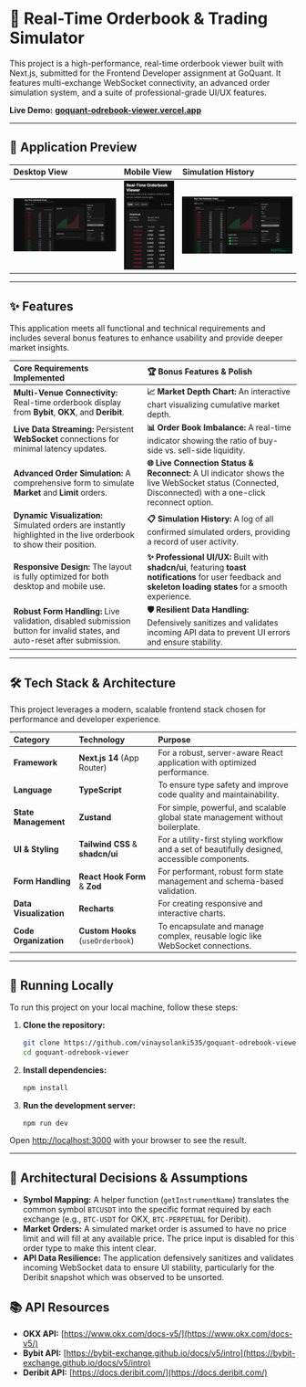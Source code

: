 # 🚀 Real-Time Orderbook & Trading Simulator

This project is a high-performance, real-time orderbook viewer built with Next.js, submitted for the Frontend Developer assignment at GoQuant. It features multi-exchange WebSocket connectivity, an advanced order simulation system, and a suite of professional-grade UI/UX features.

**Live Demo:** **[goquant-odrebook-viewer.vercel.app](https://goquant-odrebook-viewer-8oco.vercel.app/)**

---

## 📸 Application Preview

| Desktop View                                         | Mobile View                                       | Simulation History                                     |
| :--------------------------------------------------- | :------------------------------------------------ | :----------------------------------------------------- |
| ![Main application interface](./applicationView.png) | ![Mobile responsive view](./MobileResponsive.png) | ![Simulation history log](./SimulationHistoryLogs.png) |

---

## ✨ Features

This application meets all functional and technical requirements and includes several bonus features to enhance usability and provide deeper market insights.

| Core Requirements Implemented                                                                                              | 🏆 Bonus Features & Polish                                                                                                                                        |
| :------------------------------------------------------------------------------------------------------------------------- | :---------------------------------------------------------------------------------------------------------------------------------------------------------------- |
| **Multi-Venue Connectivity:** Real-time orderbook display from **Bybit**, **OKX**, and **Deribit**.                        | **📈 Market Depth Chart:** An interactive chart visualizing cumulative market depth.                                                                              |
| **Live Data Streaming:** Persistent **WebSocket** connections for minimal latency updates.                                 | **📊 Order Book Imbalance:** A real-time indicator showing the ratio of buy-side vs. sell-side liquidity.                                                         |
| **Advanced Order Simulation:** A comprehensive form to simulate **Market** and **Limit** orders.                           | **🌐 Live Connection Status & Reconnect:** A UI indicator shows the live WebSocket status (Connected, Disconnected) with a one-click reconnect option.            |
| **Dynamic Visualization:** Simulated orders are instantly highlighted in the live orderbook to show their position.        | **📋 Simulation History:** A log of all confirmed simulated orders, providing a record of user activity.                                                          |
| **Responsive Design:** The layout is fully optimized for both desktop and mobile use.                                      | **✨ Professional UI/UX:** Built with **shadcn/ui**, featuring **toast notifications** for user feedback and **skeleton loading states** for a smooth experience. |
| **Robust Form Handling:** Live validation, disabled submission button for invalid states, and auto-reset after submission. | **🛡️ Resilient Data Handling:** Defensively sanitizes and validates incoming API data to prevent UI errors and ensure stability.                                  |

---

## 🛠️ Tech Stack & Architecture

This project leverages a modern, scalable frontend stack chosen for performance and developer experience.

| Category               | Technology                        | Purpose                                                                                        |
| :--------------------- | :-------------------------------- | :--------------------------------------------------------------------------------------------- |
| **Framework**          | **Next.js 14** (App Router)       | For a robust, server-aware React application with optimized performance.                       |
| **Language**           | **TypeScript**                    | To ensure type safety and improve code quality and maintainability.                            |
| **State Management**   | **Zustand**                       | For simple, powerful, and scalable global state management without boilerplate.                |
| **UI & Styling**       | **Tailwind CSS** & **shadcn/ui**  | For a utility-first styling workflow and a set of beautifully designed, accessible components. |
| **Form Handling**      | **React Hook Form** & **Zod**     | For performant, robust form state management and schema-based validation.                      |
| **Data Visualization** | **Recharts**                      | For creating responsive and interactive charts.                                                |
| **Code Organization**  | **Custom Hooks** (`useOrderbook`) | To encapsulate and manage complex, reusable logic like WebSocket connections.                  |

---

## 🚀 Running Locally

To run this project on your local machine, follow these steps:

1.  **Clone the repository:**

    ```bash
    git clone https://github.com/vinaysolanki535/goquant-odrebook-viewer
    cd goquant-odrebook-viewer
    ```

2.  **Install dependencies:**

    ```bash
    npm install
    ```

3.  **Run the development server:**
    ```bash
    npm run dev
    ```

Open [http://localhost:3000](http://localhost:3000) with your browser to see the result.

---

## 📝 Architectural Decisions & Assumptions

- **Symbol Mapping:** A helper function (`getInstrumentName`) translates the common symbol `BTCUSDT` into the specific format required by each exchange (e.g., `BTC-USDT` for OKX, `BTC-PERPETUAL` for Deribit).
- **Market Orders:** A simulated market order is assumed to have no price limit and will fill at any available price. The price input is disabled for this order type to make this intent clear.
- **API Data Resilience:** The application defensively sanitizes and validates incoming WebSocket data to ensure UI stability, particularly for the Deribit snapshot which was observed to be unsorted.

## 📚 API Resources

- **OKX API:** [https://www.okx.com/docs-v5/](https://www.okx.com/docs-v5/)
- **Bybit API:** [https://bybit-exchange.github.io/docs/v5/intro](https://bybit-exchange.github.io/docs/v5/intro)
- **Deribit API:** [https://docs.deribit.com/](https://docs.deribit.com/)
